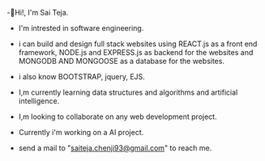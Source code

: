 -👋Hi!, I'm Sai Teja.
- I'm intrested in software engineering.

- i can build and design full stack websites using REACT.js as a front end framework, 
  NODE.js and EXPRESS.js as backend for the websites and MONGODB AND MONGOOSE as a database for the websites.
- i also know BOOTSTRAP, jquery, EJS.

- I,m currently learning data structures and algorithms and artificial intelligence.
- I,m looking to collaborate on any web development project.
- Currently i'm working on a AI project.

- send a mail to "saiteja.chenji93@gmail.com" to reach me.

